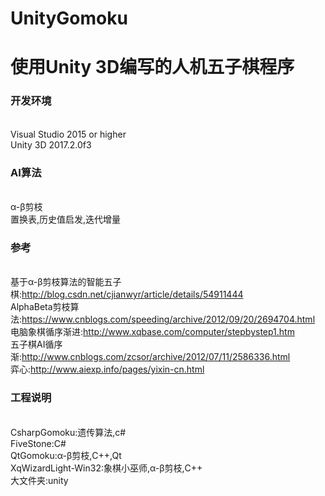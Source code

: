 # UnityGomoku

使用Unity 3D编写的人机五子棋程序
===========================

### 开发环境
<br>Visual Studio 2015 or higher
<br>Unity 3D 2017.2.0f3

### AI算法
<br>α-β剪枝
<br>置换表,历史值启发,迭代增量

### 参考
<br>基于α-β剪枝算法的智能五子棋:http://blog.csdn.net/cjianwyr/article/details/54911444
<br>AlphaBeta剪枝算法:https://www.cnblogs.com/speeding/archive/2012/09/20/2694704.html
<br>电脑象棋循序渐进:http://www.xqbase.com/computer/stepbystep1.htm
<br>五子棋AI循序渐:http://www.cnblogs.com/zcsor/archive/2012/07/11/2586336.html
<br>弈心:http://www.aiexp.info/pages/yixin-cn.html

### 工程说明
<br>CsharpGomoku:遗传算法,c#
<br>FiveStone:C#
<br>QtGomoku:α-β剪枝,C++,Qt
<br>XqWizardLight-Win32:象棋小巫师,α-β剪枝,C++
<br>大文件夹:unity